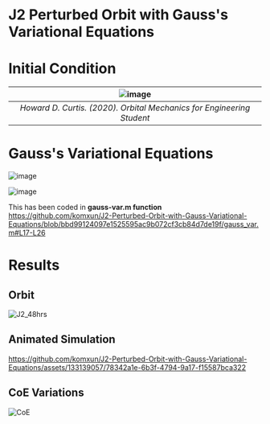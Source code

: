 # J2 Perturbed Orbit with Gauss's Variational Equations

# Initial Condition
|![image](https://github.com/komxun/J2-Perturbed-Orbit-with-Gauss-Variational-Equations/assets/133139057/3ad2211f-c083-4497-9116-116530b739d3)|
|:--:|
|*Howard D. Curtis. (2020). _Orbital Mechanics for Engineering Student_*|


# Gauss's Variational Equations
![image](https://github.com/komxun/J2-Perturbed-Orbit-with-Gauss-Variational-Equations/assets/133139057/74b180f9-a3e4-40ef-ae9c-72a0e9e85353)

![image](https://github.com/komxun/J2-Perturbed-Orbit-with-Gauss-Variational-Equations/assets/133139057/4e6db1c8-62d3-4e8c-8bd7-ea669a11bcae)

This has been coded in **gauss-var.m function**
https://github.com/komxun/J2-Perturbed-Orbit-with-Gauss-Variational-Equations/blob/bbd99124097e1525595ac9b072cf3cb84d7de19f/gauss_var.m#L17-L26

# Results

## Orbit
![J2_48hrs](https://github.com/komxun/J2-Perturbed-Orbit-with-Gauss-Variational-Equations/assets/133139057/ba1d48fd-a2aa-4fa1-976e-99ed08130bd0)

## Animated Simulation
https://github.com/komxun/J2-Perturbed-Orbit-with-Gauss-Variational-Equations/assets/133139057/78342a1e-6b3f-4794-9a17-f15587bca322

## CoE Variations
![CoE](https://github.com/komxun/J2-Perturbed-Orbit-with-Gauss-Variational-Equations/assets/133139057/17bab724-b648-4d04-8f4a-e6c91430badf)



